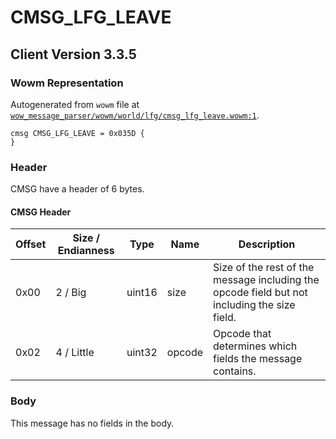 # CMSG_LFG_LEAVE

## Client Version 3.3.5

### Wowm Representation

Autogenerated from `wowm` file at [`wow_message_parser/wowm/world/lfg/cmsg_lfg_leave.wowm:1`](https://github.com/gtker/wow_messages/tree/main/wow_message_parser/wowm/world/lfg/cmsg_lfg_leave.wowm#L1).
```rust,ignore
cmsg CMSG_LFG_LEAVE = 0x035D {
}
```
### Header

CMSG have a header of 6 bytes.

#### CMSG Header

| Offset | Size / Endianness | Type   | Name   | Description |
| ------ | ----------------- | ------ | ------ | ----------- |
| 0x00   | 2 / Big           | uint16 | size   | Size of the rest of the message including the opcode field but not including the size field.|
| 0x02   | 4 / Little        | uint32 | opcode | Opcode that determines which fields the message contains.|

### Body

This message has no fields in the body.

